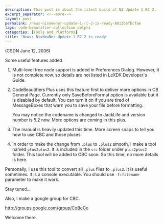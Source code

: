 ```yaml
---
description: This post is about the latest build of N3 Update 1 RC 2.
excerpt_separator: <!--more-->
layout: post
permalink: /news-nixnewner-update-1-rc-2-is-ready-8812b6fbcfae
tags: code-beautifier-collection delphi
categories: [Tools and Platforms]
title: 'News: NixNewNer Update 1 RC 2 is ready'
---
```

(CSDN June 12, 2006)

Some useful features added.
<!--more-->

1. Multi-level tree node support is added in Preferences Dialog. However, it is not complete now, so details are not listed in LeXDK Developer's Guide.
1. CodeBeautifiers Plus uses this feature first to deliver more options in CB General Page. Currently only SaveBeforeFormat option is available but it is disabled by default. You can turn it on if you are tired of MessageBoxes that warn you to save your file before formatting.

   You may notice the codename is changed to JackLife and version number is 5.2 now. More options are coming in this plus.

1. The manual is heavily updated this time. More screen snaps to tell you how to use CBC and those pluses.
1. In order to make the change from `.plus` to `.plus2` smooth, I make a tool named `plus2plus2`. It is included in the `src` folder under `plus2plus2` folder. This tool will be added to CBC soon. So this time, no more details is here.

Personally, I use this tool to convert all `.plus` files to `.plus2`. It is useful sometimes. It is a console executable. You should use `-f:filename` parameter to make it work.

Stay tuned…

Also, I make a google group for CBC.

http://groups.google.com/group/CoBeCo

Welcome there.
